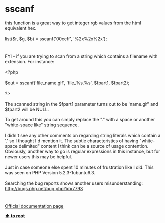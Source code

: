 # sscanf




<div class="phpcode"><span class="html">
this function is a great way to get integer rgb values from the html equivalent hex.<br><br>list($r, $g, $b) = sscanf(&apos;00ccff&apos;, &apos;%2x%2x%2x&apos;);</span>
</div>
  

#


<div class="phpcode"><span class="html">
FYI - if you are trying to scan from a string which contains a filename with extension. For instance:<br><br><span class="default">&lt;?php<br><br>$out </span><span class="keyword">= </span><span class="default">sscanf</span><span class="keyword">(</span><span class="string">&apos;file_name.gif&apos;</span><span class="keyword">, </span><span class="string">&apos;file_%s.%s&apos;</span><span class="keyword">, </span><span class="default">$fpart1</span><span class="keyword">, </span><span class="default">$fpart2</span><span class="keyword">);<br><br></span><span class="default">?&gt;<br></span><br>The scanned string in the $fpart1 parameter turns out to be &apos;name.gif&apos; and $fpart2 will be NULL.<br><br>To get around this you can simply replace the &quot;.&quot; with a space or another &quot;white-space like&quot; string sequence.<br><br>I didn&apos;t see any other comments on regarding string literals which contain a &apos;.&apos; so I thought I&apos;d mention it. The subtle characteristics of having &quot;white-space delimited&quot; content I think can be a source of usage contention. Obviously, another way to go is regular expressions in this instance, but for newer users this may be helpful.<br><br>Just in case someone else spent 10 minutes of frustration like I did. This was seen on PHP Version 5.2.3-1ubuntu6.3.<br><br>Searching the bug reports shows another users misunderstanding: <a href="http://bugs.php.net/bug.php?id=7793" rel="nofollow" target="_blank">http://bugs.php.net/bug.php?id=7793</a></span>
</div>
  

#

[Official documentation page](https://www.php.net/manual/en/function.sscanf.php)

**[⬆ to root](/)**